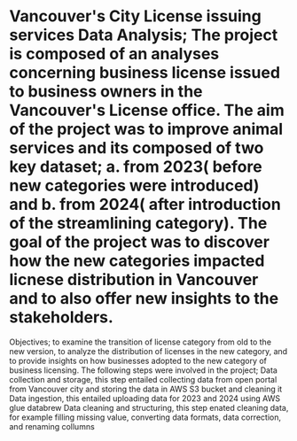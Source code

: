 # Vancouver's City License issuing services Data Analysis; The project is composed of an analyses concerning business license issued to business owners in the Vancouver's License office. The aim of the project was to improve animal services and its composed of two key dataset; a. from 2023( before new categories were introduced) and b. from 2024( after introduction of the streamlining category). The goal of the project was to discover how the new categories impacted licnese distribution in Vancouver and to also offer new insights to the stakeholders.
Objectives; to examine the transition of license category from old to the new version, to analyze the distribution of licenses in the new category, and to provide insights on how businesses adopted to the new category of business licensing.
The following steps were involved in the project;
Data collection and storage, this step entailed collecting data from open portal from Vancouver city and storing the data in AWS S3 bucket and cleaning it
Data ingestion, this entailed uploading data for 2023 and 2024 using AWS glue databrew
Data cleaning and structuring, this step enated cleaning data, for example filling missing value, converting data formats, data correction, and renaming collumns
